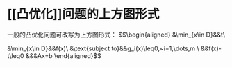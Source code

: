 # [[凸优化]]问题的上方图形式

一般的凸优化问题可改写为上方图形式：
$$\begin{aligned}
&\min_{x\in D}&&t\\

&\min_{x\in D}&&f(x)\\
&\text{subject to}&&g_i(x)\leq0,~i=1,\dots,m \\
&&f(x)-t\leq0
&&&Ax=b
\end{aligned}$$